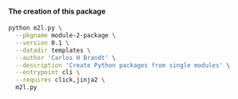 #### The creation of this package
```bash
python m2l.py \
  --pkgname module-2-package \
  --version 0.1 \
  --datadir templates \
  --author 'Carlos H Brandt' \
  --description 'Create Python packages from single modules' \
  --entrypoint cli \
  --requires click,jinja2 \
  m2l.py
```
